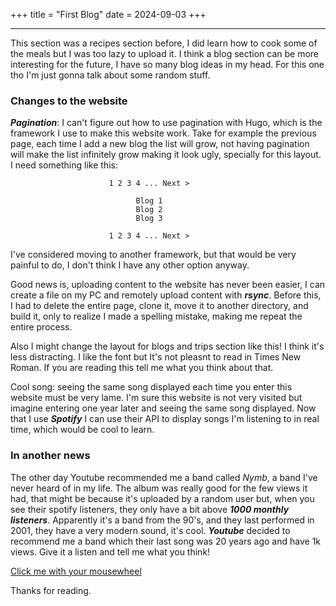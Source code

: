 +++
title = "First Blog"
date = 2024-09-03
+++
<hr>

This section was a recipes section before, I did learn how to cook some of the meals
but I was too lazy to upload it. I think a blog section can be more interesting for the future, I have so many blog ideas in my head. For this one tho I'm just gonna talk about some random stuff.

### Changes to the website

***Pagination***: I can't figure out how to use pagination with Hugo, which is the framework I use to make this website work. Take for example the previous page, each time I add a new blog the list will grow, not having pagination will make the list infinitely grow making it look ugly, specially for this layout. I need something like this: 

```
                      1 2 3 4 ... Next > 
                    
                            Blog 1 
                            Blog 2 
                            Blog 3

                      1 2 3 4 ... Next >
```


I've considered moving to another framework, but that would be very painful to do, I don't think I have any other option anyway.

Good news is, uploading content to the website has never been easier, I can create a file on my PC and remotely upload content with ***rsync***. Before this, I had to delete the entire page, clone it, move it to another directory, and build it, only to realize I made a spelling mistake, making me repeat the entire process.

Also I might change the layout for blogs and trips section like this! I think it's less distracting. I like the font but It's not pleasnt to read in Times New Roman. If you are reading this tell me what you think about that.

Cool song: seeing the same song displayed each time you enter this website must be very lame. I'm sure this website is not very visited but imagine entering one year later and seeing the same song displayed. Now that I use ***Spotify*** I can use their API to display songs I'm listening to in real time, which would be cool to learn.

### In another news

The other day Youtube recommended me a band called *Nymb*, a band I've never heard of in my life. The album was really good for the few views it had, that might be because it's uploaded by a random user but, when you see their spotify listeners, they only have a bit above ***1000 monthly listeners***. Apparently it's a band from the 90's, and they last performed in 2001, they have a very modern sound, it's cool. ***Youtube*** decided to recommend me a band which their last song was 20 years ago and have 1k views. Give it a listen and tell me what you think! 

[Click me with your mousewheel](https://www.youtube.com/watch?v=-ITqLc-4Z-M)

Thanks for reading.
